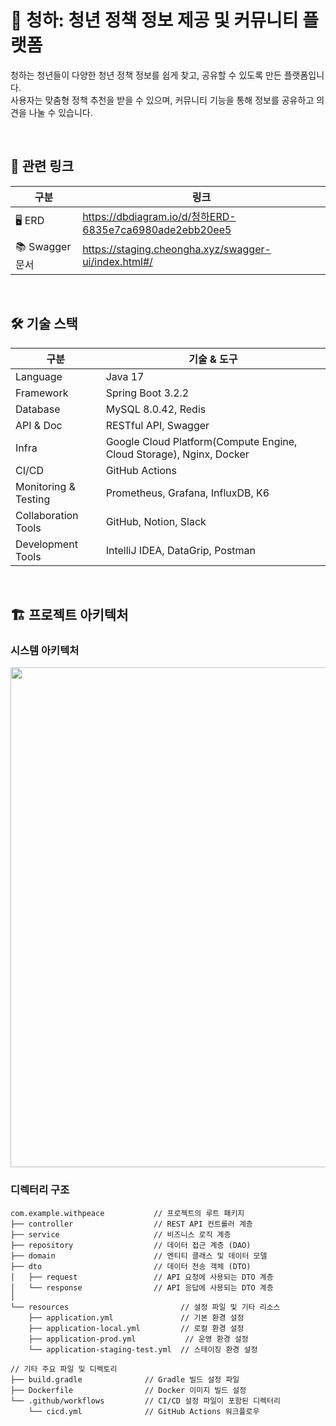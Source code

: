 # 🌿 청하: 청년 정책 정보 제공 및 커뮤니티 플랫폼  
청하는 청년들이 다양한 청년 정책 정보를 쉽게 찾고, 공유할 수 있도록 만든 플랫폼입니다.  
사용자는 맞춤형 정책 추천을 받을 수 있으며, 커뮤니티 기능을 통해 정보를 공유하고 의견을 나눌 수 있습니다.  

<br>

## 🔗 관련 링크

| 구분 | 링크 |
|------|------|
| 🖥 ERD | https://dbdiagram.io/d/청하ERD-6835e7ca6980ade2ebb20ee5 |
| 📚 Swagger 문서 | https://staging.cheongha.xyz/swagger-ui/index.html#/ |

<br>

## 🛠 기술 스택  
| 구분                 | 기술 & 도구                                                          |
| -------------------- | -------------------------------------------------------------------- |
| Language             | Java 17                                                              |
| Framework            | Spring Boot 3.2.2                                                    |
| Database             | MySQL 8.0.42, Redis                                                  |
| API & Doc            | RESTful API, Swagger                                                 |
| Infra                | Google Cloud Platform(Compute Engine, Cloud Storage), Nginx, Docker  |
| CI/CD                | GitHub Actions                                                       |
| Monitoring & Testing | Prometheus, Grafana, InfluxDB, K6                                    |
| Collaboration Tools  | GitHub, Notion, Slack                                                |
| Development Tools    | IntelliJ IDEA, DataGrip, Postman                                     |

<br>

## 🏗 프로젝트 아키텍처

### 시스템 아키텍처
<img src="https://github.com/user-attachments/assets/96eb5af0-12fd-43dd-a4ea-01bb03c4b484" width="800"/>


### 디렉터리 구조
```
com.example.withpeace           // 프로젝트의 루트 패키지
├── controller                  // REST API 컨트롤러 계층
├── service                     // 비즈니스 로직 계층
├── repository                  // 데이터 접근 계층 (DAO)
├── domain                      // 엔티티 클래스 및 데이터 모델
├── dto                         // 데이터 전송 객체 (DTO)
│   ├── request                 // API 요청에 사용되는 DTO 계층
│   └── response                // API 응답에 사용되는 DTO 계층
│
└── resources                         // 설정 파일 및 기타 리소스
    ├── application.yml               // 기본 환경 설정
    ├── application-local.yml         // 로컬 환경 설정
    ├── application-prod.yml           // 운영 환경 설정
    └── application-staging-test.yml  // 스테이징 환경 설정

// 기타 주요 파일 및 디렉토리
├── build.gradle              // Gradle 빌드 설정 파일
├── Dockerfile                // Docker 이미지 빌드 설정
└── .github/workflows         // CI/CD 설정 파일이 포함된 디렉터리
    └── cicd.yml              // GitHub Actions 워크플로우
```

<br>
